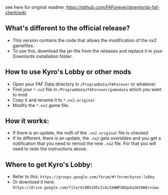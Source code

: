 see here for original readme: https://github.com/FAForever/downlords-faf-client/wiki

## What's different to the official release?
* This version contains the code that allows the modification of the nx2 gamefiles.
* To use this, download the jar-file from the releases and replace it in your Downlords installation folder.

## How to use Kyro's Lobby or other mods 

* Open your FAF Data directory in ```/ProgramData/FAForever``` or whatever.
* Find your ```*.nx2``` file in ```/ProgramData/FAForever/gamedata``` which you want to mod
* Copy it and rename it to ```*.nx2.original```
* Modify the ```*.nx2``` game file.

## How it works:

* If there is an update, the md5 of the ```.nx2.original``` file is checked
* If its different, there is an update, the ```.nx2``` gets overidden and you get a notification that you need to remod the new ```.nx2``` file. For that you will need to redo the instructions above.

## Where to get Kyro's Lobby: 
* Refer to this: ```https://groups.google.com/forum/#!forum/kyros-lobby```
* Or download it here: ```https://drive.google.com/file/d/0B5105cZiAiSkNWFUQUp4a3AtOW8/view```
